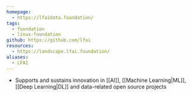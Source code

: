 ```yaml
---
homepage:
  - https://lfaidata.foundation/
tags:
  - foundation
  - linux-foundation
github: https://github.com/lfai
resources:
  - https://landscape.lfai.foundation/
aliases:
  - LFAI
---
```

- Supports and sustains innovation in [[AI]], [[Machine Learning|ML]], [[Deep Learning|DL]] and data-related open source projects